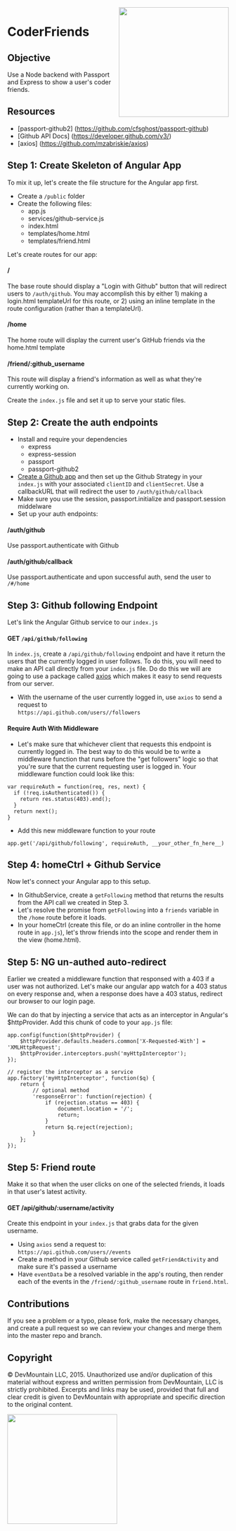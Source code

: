<img src="https://s3.amazonaws.com/devmountain/www/img/logowhiteblue.png" width="250" align="right">

CoderFriends
============

## Objective

Use a Node backend with Passport and Express to show a user's coder friends.

## Resources

* [passport-github2] (https://github.com/cfsghost/passport-github)
* [Github API Docs] (https://developer.github.com/v3/)
* [axios] (https://github.com/mzabriskie/axios)

## Step 1: Create Skeleton of Angular App

To mix it up, let's create the file structure for the Angular app first.

* Create a `/public` folder
* Create the following files:
  * app.js
  * services/github-service.js
  * index.html
  * templates/home.html
  * templates/friend.html

Let's create routes for our app:

#### /

The base route should display a "Login with Github" button that will redirect users to `/auth/github`. You may accomplish this by either 1) making a login.html templateUrl for this route, or 2) using an inline template in the route configuration (rather than a templateUrl).

#### /home

The home route will display the current user's GitHub friends via the home.html template

#### /friend/:github_username

This route will display a friend's information as well as what they're currently working on.

Create the `index.js` file and set it up to serve your static files.

## Step 2: Create the auth endpoints

* Install and require your dependencies
  * express
  * express-session
  * passport
  * passport-github2
* [Create a Github app](https://github.com/settings/applications) and then set up the Github Strategy in your `index.js` with your associated `clientID` and `clientSecret`. Use a callbackURL that will redirect the user to `/auth/github/callback`
* Make sure you use the session, passport.initialize and passport.session middelware
* Set up your auth endpoints:

#### /auth/github

Use passport.authenticate with Github

#### /auth/github/callback

Use passport.authenticate and upon successful auth, send the user to `/#/home`

## Step 3: Github following Endpoint

Let's link the Angular Github service to our `index.js`

#### GET `/api/github/following`

In `index.js`, create a `/api/github/following` endpoint and have it return the users that the currently logged in user follows. To do this, you will need to make an API call directly from your `index.js` file. Do do this we will are going to use a package called [axios](https://github.com/mzabriskie/axios) which makes it easy to send requests from our server.

* With the username of the user currently logged in, use `axios` to send a request to  
  `https://api.github.com/users/`<username>`/followers`

#### Require Auth With Middleware
* Let's make sure that whichever client that requests this endpoint is currently logged in. The best way to do this would be to write a middleware function that runs before the "get followers" logic so that you're sure that the current requesting user is logged in. Your middleware function could look like this:

```
var requireAuth = function(req, res, next) {
  if (!req.isAuthenticated()) {
    return res.status(403).end();
  }
  return next();
}
```

* Add this new middleware function to your route
```
app.get('/api/github/following', requireAuth, __your_other_fn_here__)
```

## Step 4: homeCtrl + Github Service

Now let's connect your Angular app to this setup.

* In GithubService, create a `getFollowing` method that returns the results from the API call we created in Step 3.
* Let's resolve the promise from `getFollowing` into a `friends` variable in the `/home` route before it loads.
* In your homeCtrl (create this file, or do an inline controller in the home route in `app.js`), let's throw friends into the scope and render them in the view (home.html).

## Step 5: NG un-authed auto-redirect

Earlier we created a middleware function that responsed with a 403 if a user was not authorized. Let's make our angular app watch for a 403 status on every response and, when a response does have a 403 status, redirect our browser to our login page.

We can do that by injecting a service that acts as an interceptor in Angular's $httpProvider. Add this chunk of code to your `app.js` file:

```
app.config(function($httpProvider) {
    $httpProvider.defaults.headers.common['X-Requested-With'] = 'XMLHttpRequest';
    $httpProvider.interceptors.push('myHttpInterceptor');
});

// register the interceptor as a service
app.factory('myHttpInterceptor', function($q) {
    return {
        // optional method
        'responseError': function(rejection) {
            if (rejection.status == 403) {
                document.location = '/';
                return;
            }
            return $q.reject(rejection);
        }
    };
});
```

## Step 5: Friend route

Make it so that when the user clicks on one of the selected friends, it loads in that user's latest activity.

#### GET /api/github/:username/activity

Create this endpoint in your `index.js` that grabs data for the given username.
* Using `axios` send a request to:  
  `https://api.github.com/users/`<username>`/events`
* Create a method in your Github service called `getFriendActivity` and make sure it's passed a username
* Have `eventData` be a resolved variable in the app's routing, then render each of the events in the `/friend/:github_username` route in `friend.html`.

## Contributions

If you see a problem or a typo, please fork, make the necessary changes, and create a pull request so we can review your changes and merge them into the master repo and branch.

## Copyright

© DevMountain LLC, 2015. Unauthorized use and/or duplication of this material without express and written permission from DevMountain, LLC is strictly prohibited. Excerpts and links may be used, provided that full and clear credit is given to DevMountain with appropriate and specific direction to the original content.

<img src="https://s3.amazonaws.com/devmountain/www/img/logowhiteblue.png" width="250">
